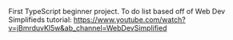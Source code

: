 First TypeScript beginner project. To do list based off of Web Dev Simplifieds tutorial: https://www.youtube.com/watch?v=jBmrduvKl5w&ab_channel=WebDevSimplified
